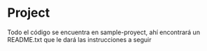 # Project

Todo el código se encuentra en sample-proyect, ahí encontrará un README.txt que le dará las instrucciones a seguir
